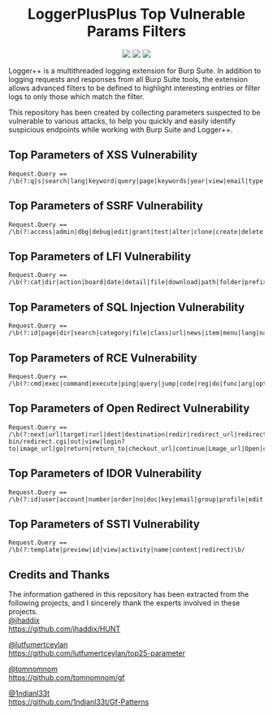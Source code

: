 <h1 align="center">
LoggerPlusPlus Top Vulnerable Params Filters
</h1>

<p align="center">
<a href="https://github.com/omranisecurity/LoggerPlusPlus-Top-Vulnerable-Params-Filters/issues"><img src="https://img.shields.io/badge/contributions-welcome-brightgreen.svg?style=flat"></a>
<a href="https://github.com/omranisecurity/LoggerPlusPlus-Top-Vulnerable-Params-Filters/releases"><img src="https://img.shields.io/badge/release-v1.0.0-blue"></a>
<a href="https://twitter.com/omranisecurity"><img src="https://img.shields.io/twitter/follow/omranisecurity?logo=twitter"></a>
</p>

Logger++ is a multithreaded logging extension for Burp Suite. In addition to logging requests and responses from all Burp Suite tools, the extension allows advanced filters to be defined to highlight interesting entries or filter logs to only those which match the filter.

This repository has been created by collecting parameters suspected to be vulnerable to various attacks, to help you quickly and easily identify suspicious endpoints while working with Burp Suite and Logger++.

## Top Parameters of XSS Vulnerability
```
Request.Query == /\b(?:q|s|search|lang|keyword|query|page|keywords|year|view|email|type|name|p|month|image|list_type|url|terms|categoryid|key|begindate|enddate)\b/
```

## Top Parameters of SSRF Vulnerability
```
Request.Query == /\b(?:access|admin|dbg|debug|edit|grant|test|alter|clone|create|delete|disable|enable|exec|execute|load|make|modify|rename|reset|shell|toggle|adm|root|cfg|dest|redirect|uri|path|continue|url|window|next|data|reference|site|html|val|validate|domain|callback|return|page|feed|host|port|to|out|view|dir|show|navigation|open|file|document|folder|pg|php_path|style|doc|img|filename)\b/
```

## Top Parameters of LFI Vulnerability
```
Request.Query == /\b(?:cat|dir|action|board|date|detail|file|download|path|folder|prefix|include|page|inc|locate|show|doc|site|type|view|content|document|layout|mod|conf|root|pg|style|pdf|template|php_path|name|url)\b/
```

## Top Parameters of SQL Injection Vulnerability
```
Request.Query == /\b(?:id|page|dir|search|category|file|class|url|news|item|menu|lang|name|ref|title|view|topic|thread|type|date|form|join|main|nav|region|select|report|role|update|query|user|sort|where|params|process|row|table|from|sel|results|sleep|fetch|order|keyword|column|field|delete|string|number|filter)\b/
```

## Top Parameters of RCE Vulnerability
```
Request.Query == /\b(?:cmd|exec|command|execute|ping|query|jump|code|reg|do|func|arg|option|load|process|step|read|function|req|feature|exe|module|payload|run|print|daemon|upload|dir|download|log|ip|cli)\b/
```

## Top Parameters of Open Redirect Vulnerability
```
Request.Query == /\b(?:next|url|target|rurl|dest|destination|redir|redirect_url|redirect_uri|redirect|cgi-bin/redirect.cgi|out|view|login?to|image_url|go|return|return_to|checkout_url|continue|Lmage_url|Open|callback|checkout|data|domain|feed|file|file_name|file_url|folder|folder_url|forward|from_url|goto|host|html|img_url|load_file|load_url|login_url|logout|navigation|next_page|page|page_url|port|redirect_to|reference|return_path|return_url|rt|show|site|to|uri|val|validate|window)\b/
```

## Top Parameters of IDOR Vulnerability
```
Request.Query == /\b(?:id|user|account|number|order|no|doc|key|email|group|profile|edit|report)\b/
```

## Top Parameters of SSTI Vulnerability
```
Request.Query == /\b(?:template|preview|id|view|activity|name|content|redirect)\b/
```

## Credits and Thanks
The information gathered in this repository has been extracted from the following projects, and I sincerely thank the experts involved in these projects.<br>
[@jhaddix](https://github.com/jhaddix)<br>
https://github.com/jhaddix/HUNT

[@lutfumertceylan](https://github.com/lutfumertceylan)<br>
https://github.com/lutfumertceylan/top25-parameter

[@tomnomnom](https://github.com/tomnomnom/)<br>
https://github.com/tomnomnom/gf

[@1ndianl33t](https://github.com/1ndianl33t/)<br>
https://github.com/1ndianl33t/Gf-Patterns
